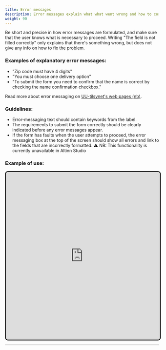 ```yaml
---
title: Error messages
description: Error messages explain what what went wrong and how to correct it, to the user. 
weight: 90
---
```


Be short and precise in how error messages are formulated, and make sure that the user knows what is necessary to proceed. Writing "The field is not filled correctly" only explains that there's something wrong, but does not give any info on how to fix the problem. 

### Examples of explanatory error messages:
- "Zip code must have 4 digits"
- "You must choose one delivery option"
- "To submit the form you need to confirm that the name is correct by checking the name confirmation checkbox."

Read more about error messaging on [UU-tilsynet's web pages (nb)](https://www.uutilsynet.no/wcag-standarden/skjema/38#formidle_feil_i_skjema).

### Guidelines:

- Error-messaging text should contain keywords from the label.
- The requirements to submit the form correctly should be clearly indicated before any error messages appear.
- If the form has faults when the user attempts to proceed, the error messaging box at the top of the screen should show all errors and link to the fields that are incorrectly formatted. ⚠️ NB: This functionality is currently unavailable in Altinn Studio

### Example of use:

<iframe style="border: 3px solid rgb(0 0 0 / 90%);border-radius: 9px;" width="100%" height="550" src="https://www.figma.com/proto/b2w3PuS5c0w8vVU3z8KOwp/Altinn-Studio-Komponenter?page-id=7653%3A50248&node-id=8014-22322&node-type=frame&viewport=333%2C554%2C0.24&t=ZjJ8gAdNouGmDW8f-1&scaling=scale-down&content-scaling=fixed" allowfullscreen></iframe>

---
